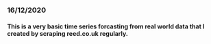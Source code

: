 ### 16/12/2020
#### This is a very basic time series forcasting from real world data that I created by scraping reed.co.uk regularly.